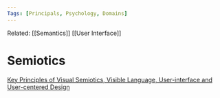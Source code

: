 ```yaml
---
Tags: [Principals, Psychology, Domains]
---
```

Related: [[Semantics]] [[User Interface]]

# Semiotics

[Key Principles of Visual Semiotics, Visible Language, User-interface and User-centered Design](https://www.youtube.com/watch?v=AeXjEUZNswY)
